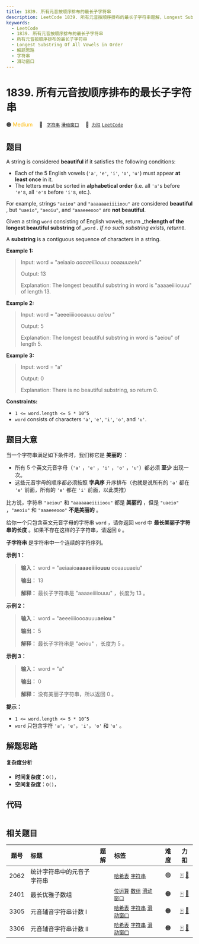 ```yaml
---
title: 1839. 所有元音按顺序排布的最长子字符串
description: LeetCode 1839. 所有元音按顺序排布的最长子字符串题解，Longest Substring Of All Vowels in Order，包含解题思路、复杂度分析以及完整的 JavaScript 代码实现。
keywords:
  - LeetCode
  - 1839. 所有元音按顺序排布的最长子字符串
  - 所有元音按顺序排布的最长子字符串
  - Longest Substring Of All Vowels in Order
  - 解题思路
  - 字符串
  - 滑动窗口
---
```


# 1839. 所有元音按顺序排布的最长子字符串

🟠 <font color=#ffb800>Medium</font>&emsp; 🔖&ensp; [`字符串`](/tag/string.md) [`滑动窗口`](/tag/sliding-window.md)&emsp; 🔗&ensp;[`力扣`](https://leetcode.cn/problems/longest-substring-of-all-vowels-in-order) [`LeetCode`](https://leetcode.com/problems/longest-substring-of-all-vowels-in-order)

## 题目

A string is considered **beautiful** if it satisfies the following conditions:

  * Each of the 5 English vowels (`'a'`, `'e'`, `'i'`, `'o'`, `'u'`) must appear **at least once** in it.
  * The letters must be sorted in **alphabetical order** (i.e. all `'a'`s before `'e'`s, all `'e'`s before `'i'`s, etc.).

For example, strings `"aeiou"` and `"aaaaaaeiiiioou"` are considered
**beautiful** , but `"uaeio"`, `"aeoiu"`, and `"aaaeeeooo"` are **not
beautiful**.

Given a string `word` consisting of English vowels, return _the**length of the
longest beautiful substring** of _`word` _. If no such substring exists,
return_`0`.

A **substring** is a contiguous sequence of characters in a string.



**Example 1:**

> Input: word = "aeiaaio _aaaaeiiiiouuu_ ooaauuaeiu"
> 
> Output: 13
> 
> Explanation: The longest beautiful substring in word is "aaaaeiiiiouuu" of length 13.

**Example 2:**

> Input: word = "aeeeiiiioooauuu _aeiou_ "
> 
> Output: 5
> 
> Explanation: The longest beautiful substring in word is "aeiou" of length 5.

**Example 3:**

> Input: word = "a"
> 
> Output: 0
> 
> Explanation: There is no beautiful substring, so return 0.

**Constraints:**

  * `1 <= word.length <= 5 * 10^5`
  * `word` consists of characters `'a'`, `'e'`, `'i'`, `'o'`, and `'u'`.


## 题目大意

当一个字符串满足如下条件时，我们称它是 **美丽的** ：

  * 所有 5 个英文元音字母（`'a'` ，`'e'` ，`'i'` ，`'o'` ，`'u'`）都必须 **至少** 出现一次。
  * 这些元音字母的顺序都必须按照 **字典序** 升序排布（也就是说所有的 `'a'` 都在 `'e'` 前面，所有的 `'e'` 都在 `'i'` 前面，以此类推）

比方说，字符串 `"aeiou"` 和 `"aaaaaaeiiiioou"` 都是 **美丽的** ，但是 `"uaeio"` ，`"aeoiu"` 和
`"aaaeeeooo"` **不是美丽的** 。

给你一个只包含英文元音字母的字符串 `word` ，请你返回 `word` 中 **最长美丽子字符串的长度** 。如果不存在这样的子字符串，请返回 `0`
。

**子字符串** 是字符串中一个连续的字符序列。

**示例 1：**

> 
> 
> 
> 
> 
> **输入：** word = "aeiaaio**aaaaeiiiiouuu** ooaauuaeiu"
> 
> **输出：** 13
> 
> **解释：** 最长子字符串是 "aaaaeiiiiouuu" ，长度为 13 。

**示例 2：**

> 
> 
> 
> 
> 
> **输入：** word = "aeeeiiiioooauuu**aeiou** "
> 
> **输出：** 5
> 
> **解释：** 最长子字符串是 "aeiou" ，长度为 5 。
> 
> 

**示例 3：**

> 
> 
> 
> 
> 
> **输入：** word = "a"
> 
> **输出：** 0
> 
> **解释：** 没有美丽子字符串，所以返回 0 。
> 
> 

**提示：**

  * `1 <= word.length <= 5 * 10^5`
  * `word` 只包含字符 `'a'`，`'e'`，`'i'`，`'o'` 和 `'u'` 。


## 解题思路

#### 复杂度分析

- **时间复杂度**：`O()`，
- **空间复杂度**：`O()`，

## 代码

```javascript

```

## 相关题目

<!-- prettier-ignore -->
| 题号 | 标题 | 题解 | 标签 | 难度 | 力扣 |
| :------: | :------ | :------: | :------ | :------: | :------: |
| 2062 | 统计字符串中的元音子字符串 |  |  [`哈希表`](/tag/hash-table.md) [`字符串`](/tag/string.md) | 🟢 | [🀄️](https://leetcode.cn/problems/count-vowel-substrings-of-a-string) [🔗](https://leetcode.com/problems/count-vowel-substrings-of-a-string) |
| 2401 | 最长优雅子数组 |  |  [`位运算`](/tag/bit-manipulation.md) [`数组`](/tag/array.md) [`滑动窗口`](/tag/sliding-window.md) | 🟠 | [🀄️](https://leetcode.cn/problems/longest-nice-subarray) [🔗](https://leetcode.com/problems/longest-nice-subarray) |
| 3305 | 元音辅音字符串计数 I |  |  [`哈希表`](/tag/hash-table.md) [`字符串`](/tag/string.md) [`滑动窗口`](/tag/sliding-window.md) | 🟠 | [🀄️](https://leetcode.cn/problems/count-of-substrings-containing-every-vowel-and-k-consonants-i) [🔗](https://leetcode.com/problems/count-of-substrings-containing-every-vowel-and-k-consonants-i) |
| 3306 | 元音辅音字符串计数 II |  |  [`哈希表`](/tag/hash-table.md) [`字符串`](/tag/string.md) [`滑动窗口`](/tag/sliding-window.md) | 🟠 | [🀄️](https://leetcode.cn/problems/count-of-substrings-containing-every-vowel-and-k-consonants-ii) [🔗](https://leetcode.com/problems/count-of-substrings-containing-every-vowel-and-k-consonants-ii) |